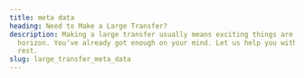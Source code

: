 ```yaml
---
title: meta data
heading: Need to Make a Large Transfer?
description: Making a large transfer usually means exciting things are on the
  horizon. You’ve already got enough on your mind. Let us help you with the
  rest.
slug: large_transfer_meta_data
---
```

